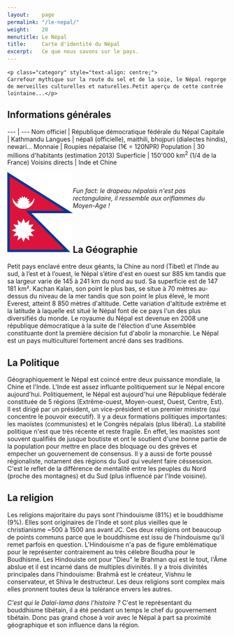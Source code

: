 ```yaml
---
layout:    page
permalink: "/le-nepal/"
weight:    20
menutitle: Le Népal
title:     Carte d'identité du Népal
excerpt:   Ce que nous savons sur le pays.
---
```



    <p class="category" style="text-align: centre;">
    Carrefour mythique sur la route du sel et de la soie, le Népal regorge de merveilles culturelles et naturelles.Petit aperçu de cette contrée lointaine...</p>

## Informations générales

--- | ---
Nom officiel | République démocratique fédérale du Népal
Capitale | Kathmandu
Langues | népali (officielle), maithili, bhojpuri (dialectes hindis), newari...
Monnaie | Roupies népalaise (1€ = 120NPR)
Population | 30 millions d'habitants (estimation 2013)
Superficie | 150'000 km<sup>2</sup> (1/4 de la France)
Voisins directs | Inde et Chine

<p><img src="/media/img/flag.png" style="width: 150px;float:left;">

<I><br><br>Fun fact: le drapeau népalais n'est pas rectangulaire, il ressemble aux oriflammes du Moyen-Age !                                                                                                                                                                                                                                                                         </I></p>


## <br><br>La Géographie

Petit pays enclavé entre deux géants, la Chine au nord (Tibet) et l’Inde au sud, à l’est et à l’ouest, le Népal s’étire d'est en ouest sur 885 km tandis que sa largeur varie de 145 à 241 km du nord au sud. Sa superficie est de 147 181 km². Kachan Kalan, son point le plus bas, se situe à 70 mètres au-dessus du niveau de la mer tandis que son point le plus élevé, le mont Everest, atteint 8 850 mètres d'altitude. Cette variation d'altitude extrême et la latitude à laquelle est situé le Népal font de ce pays l'un des plus diversifiés du monde. Le royaume du Népal est devenue en 2008 une république démocratique à la suite de l'élection d'une Assemblée constituante dont la première décision fut d'abolir la monarchie. Le Népal est un pays multiculturel fortement ancré dans ses traditions.


## La Politique

Géographiquement le Népal est coincé entre deux puissance mondiale, la Chine et l'Inde. L'Inde est assez influante politiquement sur le Népal encore aujourd'hui. Politiquement, le Népal est aujourd'hui une République fédérale constituée de 5 régions (Extrême-ouest, Moyen-ouest, Ouest, Centre, Est). Il est dirigé par un président, un vice-président et un premier ministre (qui concentre le pouvoir executif). Il y a deux formations politiques importantes: les maoïstes (communistes) et le Congrès népalais (plus libéral). La stabilité politique n'est que très récente et reste fragile. En effet, les maoïstes sont souvent qualifiés de jusque boutiste et ont le soutient d'une bonne partie de la population pour mettre en place des bloquage ou des grèves et empecher un gouvernement de consensus. Il y a aussi de forte poussé régionaliste, notament des régions du Sud qui veulent faire céssession. C'est le reflet de la différence de mentalité entre les peuples du Nord (proche des montagnes) et du Sud (plus influencé par l'Inde voisine).

## La religion

Les religions majoritaire du pays sont l'hindouisme (81%) et le bouddhisme (9%). Elles sont originaires de l'Inde et sont plus vieilles que le christianisme ~500 à 1500 ans avant JC. Ces deux religions ont beaucoup de points communs parce que le bouddhisme est issu de l'hindouisme qu'il remet parfois en question. L'Hindouisme n'a pas de figure emblématique pour le représenter contrairement au très célebre Boudha pour le Boudhisme. Les Hindouiste ont pour "Dieu" le Brahman qui est le tout, l'Âme abslue et il est incarné dans de multiples divinités. Il y a trois divinités principales dans l'hindouisme: Brahmā est le créateur, Vishnu le conservateur, et Shiva le destructeur. Les deux religions sont complex mais elles pronnent toutes deux la tolérance envers les autres. 

*C'est qui le Dalaï-lama dans l'histoire ?* C'est le représentant du bouddhisme tibétain, il a été pendant un temps le chef du gouvernement tibétain. Donc pas grand chose à voir avec le Népal à part sa proximité géographique et son influence dans la région.



<!-- 
Sources: 
https://fr.wikipedia.org/wiki/Népal
http://www.ambafrance-np.org/Quelques-clefs-pour-comprendre-la
http://www.ambafrance-np.org/Breve-chronologie-historique
http://www.macrolivres.com/fiches/bouddhisme_et_hindouisme_differences_et_similitudes.php
-->
